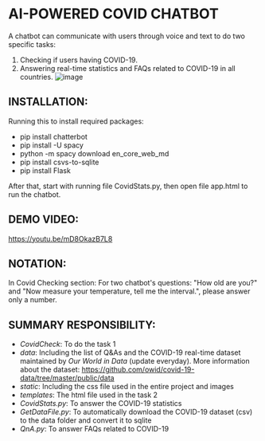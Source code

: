 # AI-POWERED COVID CHATBOT
A chatbot can communicate with users through voice and text to do two specific tasks: 
1. Checking if users having COVID-19.
2. Answering real-time statistics and FAQs related to COVID-19 in all countries.
![image](https://user-images.githubusercontent.com/85373307/156718243-8353928b-cdf1-4983-94ca-0082f8ab2cd2.png)

## INSTALLATION: 
Running this to install required packages:
- pip install chatterbot
- pip install -U spacy
- python -m spacy download en_core_web_md
- pip install csvs-to-sqlite
- pip install Flask

After that, start with running file CovidStats.py, then open file app.html to run the chatbot.

## DEMO VIDEO: 
https://youtu.be/mD8OkazB7L8

## NOTATION:
In Covid Checking section:
For two chatbot's questions: "How old are you?" and "Now measure your temperature, tell me the interval.", please answer only a number.

## SUMMARY RESPONSIBILITY:
- *CovidCheck*: To do the task 1
- *data*: Including the list of Q&As and the COVID-19 real-time dataset maintained by *Our World in Data* (update everyday). More information about the dataset: https://github.com/owid/covid-19-data/tree/master/public/data
- *static*: Including the css file used in the entire project and images
- *templates*: The html file used in the task 2
- *CovidStats.py*: To answer the COVID-19 statistics
- *GetDataFile.py*: To automatically download the COVID-19 dataset (csv) to the data folder and convert it to sqlite
- *QnA.py*: To answer FAQs related to COVID-19

